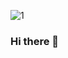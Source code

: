 ![1](https://user-images.githubusercontent.com/93186792/153693068-5af69959-1d55-41a1-ac8c-e666e06d9a8b.gif)


### Hi there 👋

<!--
**reowicaksono/reowicaksono** is a ✨ _special_ ✨ repository because its `README.md` (this file) appears on your GitHub profile.

Here are some ideas to get you started:

- 🔭 I’m currently working on ...
- 🌱 I’m currently learning ...
- 👯 I’m looking to collaborate on ...
- 🤔 I’m looking for help with ...
- 💬 Ask me about ...
- 📫 How to reach me: ...
- 😄 Pronouns: ...
- ⚡ Fun fact: ...
-->
